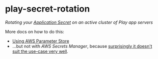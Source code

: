 play-secret-rotation
=========

_Rotating your [Application Secret](https://www.playframework.com/documentation/2.6.x/ApplicationSecret)
on an active cluster of Play app servers_

More docs on how to do this:

* [Using AWS Parameter Store](aws-parameterstore/README.md)
* ...but not with _AWS Secrets Manager_, because
  [surprisingly it doesn't suit the use-case very well](https://github.com/guardian/play-secret-rotation/commit/01e7fa86688).
